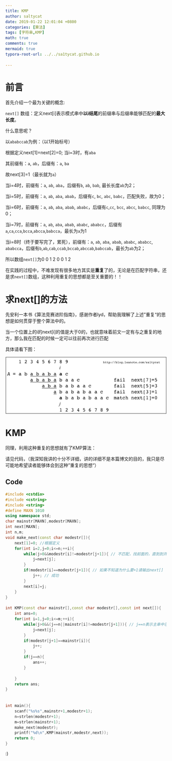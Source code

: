 ```yaml
---
title: KMP
author: saltycat
date: 2019-01-22 12:01:04 +0800
categories: [算法]
tags: [字符串,KMP]
math: true
comments: true
mermaid: true
typora-root-url: ../../sa1tycat.github.io

---
```


# 前言

首先介绍一个最为关键的概念:

`next[]` 数组：定义next[i]表示模式串中**以i结尾**的前缀串与后缀串能够匹配的**最大长度**。

什么意思呢？

以`ababccab`为例：（以1开始标号）

根据定义next[1]=next[2]=0;
当i=3时，有`aba`

其前缀有：`a`, `ab`，后缀有：`a`, `ba`

故next[3]=1（最长就为`a`）

当i=4时，前缀有：`a`, `ab`, `aba`，后缀有`b`, `ab`, `bab`, 最长长度`ab`为2；

当i=5时，前缀有：`a`, `ab`, `aba`, `abab`，后缀有`c`, `bc`, `abc`, `babc`，匹配失败，故为0；

当i=6时，前缀有：`a`, `ab`, `aba`, `abab`, `ababc`，后缀有`c`,`cc`, `bcc`, `abcc`, `babcc`, 同理为0；

当i=7时，前缀有：`a`, `ab`, `aba`, `abab`, `ababc`, `ababcc`，后缀有`a`,`ca`,`cca`,`bcca`,`abcca`,`babcca`，最长为`a`为1

当i=8时（终于要写完了，累死），前缀有：`a`, `ab`, `aba`, `abab`, `ababc`, `ababcc`, `ababcca`，后缀有`b`,`ab`,`cab`,`ccab`,`bccab`,`abccab`,`babccab`，最长为`ab`为2；

所以数组`next[]`为0 0 1 2 0 0 1 2

在实践的过程中，不难发现有很多地方其实是**重复**了的，无论是在匹配字符串，还是求`next[]`数组，这种利用重复的思想都是至关重要的！！

# 求next[]的方法
先安利一本书《算法竞赛进阶指南》，感谢作者lyd，帮助我理解了上述”重复“的思想是如何贯穿于整个算法中的。

当一个位置上的i的next[i]的值是大于0的，也就意味着前文一定有与之重复的地方，那么我在匹配的时候一定可以往前再次进行匹配

具体请看下图：

![KMP中next匹配示意图](../assets/blog_res/2019-01-22-kmp.assets/KMP中next匹配示意图.png)

# KMP

同理，利用这种重复的思想就有了KMP算法：

请见代码，（我深知我讲的十分不详细，讲的详细不是本篇博文的目的，我只是尽可能地希望读者能够体会到这种”重复的思想“）

## Code

```c++
#include <cstdio>
#include <cstring>
#include <string>
#define MAXN 1010
using namespace std;
char mainstr[MAXN],modestr[MAXN];
int next[MAXN];
int n,m;
void make_next(const char modestr[]){
    next[1]=0; //根据定义 
    for(int i=2,j=0;i<=n;++i){
        while(j>0&&modestr[i]!=modestr[j+1]){ // 不匹配，找前面的，直到到开头（j=0） 
            j=next[j];
        }
        if(modestr[i]==modestr[j+1]){ // 如果不知道为什么要+1请输出next[] 
            j++; // 成功 
        }
        next[i]=j;
    }
}

int KMP(const char mainstr[],const char modestr[],const int next[]){
    int ans=0; 
    for(int i=1,j=0;i<=m;++i){
        while(j>0&&(j==n||mainstr[i]!=modestr[j+1])){ // j==n表示主串中已经找到一处匹配项了 
            j=next[j];
        }
        if(modestr[j+1]==mainstr[i]){
            j++;
        }
        if(j==n){
            ans++; 
        }
        
    }
    return ans;
}


int main(){
    scanf("%s%s",mainstr+1,modestr+1);
    n=strlen(modestr+1);
    m=strlen(mainstr+1);
    make_next(modestr);
    printf("%d\n",KMP(mainstr,modestr,next));
    return 0;
}
```
:)